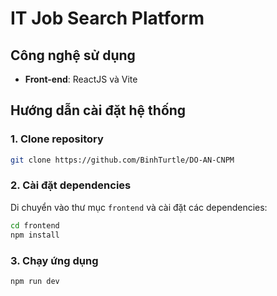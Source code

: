 # IT Job Search Platform

## Công nghệ sử dụng

- **Front-end**: ReactJS và Vite

## Hướng dẫn cài đặt hệ thống

### 1. Clone repository

```bash
git clone https://github.com/BinhTurtle/DO-AN-CNPM
```

### 2. Cài đặt dependencies

Di chuyển vào thư mục `frontend` và cài đặt các dependencies:

```bash
cd frontend
npm install
```

### 3. Chạy ứng dụng

```bash
npm run dev
```
